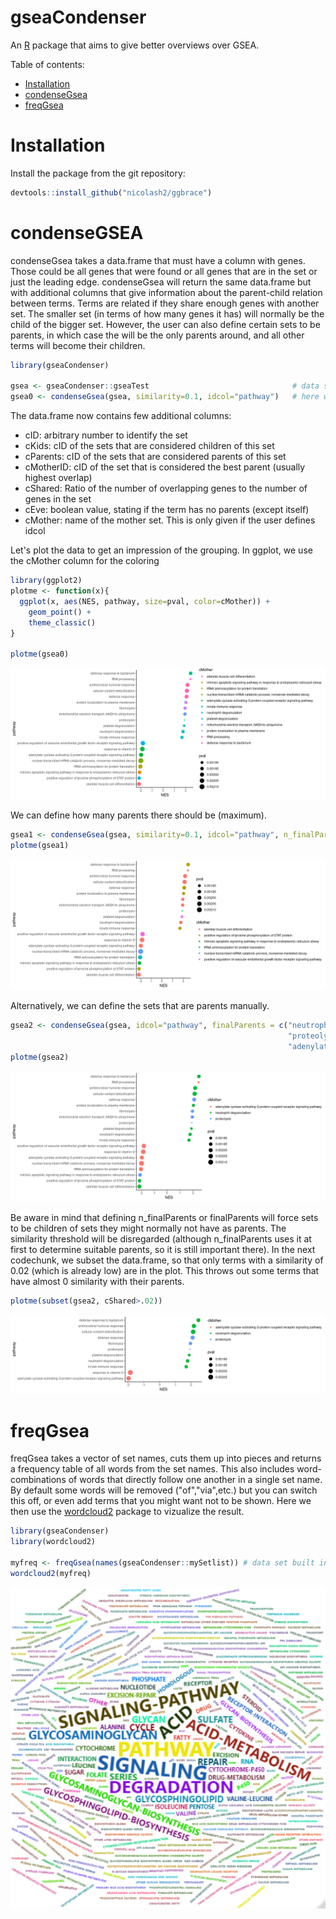 # gseaCondenser

An [R](https://www.r-project.org) package that aims to give better overviews over GSEA.

Table of contents:

- [Installation](#Installation)
- [condenseGsea](#condenseGsea)
- [freqGsea](#freqGsea)

# Installation
Install the package from the git repository:
``` r
devtools::install_github("nicolash2/ggbrace")
```

# condenseGSEA

condenseGsea takes a data.frame that must have a column with genes. Those could be all genes that were found or all genes that are in the set or just the leading edge. condenseGsea will return the same data.frame but with additional columns that give information about the parent-child relation between terms. Terms are related if they share enough genes with another set. The smaller set (in terms of how many genes it has) will normally be the child of the bigger set. However, the user can also define certain sets to be parents, in which case the will be the only parents around, and all other terms will become their children.

``` r
library(gseaCondenser)

gsea <- gseaCondenser::gseaTest                                # data set built into this package for demonstration purposes
gsea0 <- condenseGsea(gsea, similarity=0.1, idcol="pathway")   # here we use a very low similarity threshold. 0.8-1 might be more appropriate in many cases
```

The data.frame now contains few additional columns:

- cID: arbitrary number to identify the set
- cKids: cID of the sets that are considered children of this set
- cParents: cID of the sets that are considered parents of this set
- cMotherID: cID of the set that is considered the best parent (usually highest overlap)
- cShared: Ratio of the number of overlapping genes to the number of genes in the set
- cEve: boolean value, stating if the term has no parents (except itself)
- cMother: name of the mother set. This is only given if the user defines idcol

Let's plot the data to get an impression of the grouping. In ggplot, we use the cMother column for the coloring

```r
library(ggplot2)
plotme <- function(x){
  ggplot(x, aes(NES, pathway, size=pval, color=cMother)) +
    geom_point() +
    theme_classic()
}

plotme(gsea0)
```
<img src="readme_files/gsea_standard.png"/>

We can define how many parents there should be (maximum).

```r
gsea1 <- condenseGsea(gsea, similarity=0.1, idcol="pathway", n_finalParents=6)
plotme(gsea1)
```

<img src="readme_files/gsea_nparents.png"/>

Alternatively, we can define the sets that are parents manually.

```r
gsea2 <- condenseGsea(gsea, idcol="pathway", finalParents = c("neutrophil degranulation",
                                                              "proteolysis", 
                                                              "adenylate cyclase-activating G protein-coupled receptor signaling pathway"))
plotme(gsea2)
```

<img src="readme_files/gsea_specterms.png"/>

Be aware in mind that defining n_finalParents or finalParents will force sets to be children of sets they might normally not have as parents. The similarity threshold will be disregarded (although n_finalParents uses it at first to determine suitable parents, so it is still important there).
In the next codechunk, we subset the data.frame, so that only terms with a similarity of 0.02 (which is already low) are in the plot. This throws out some terms that have almost 0 similarity with their parents.

```r
plotme(subset(gsea2, cShared>.02))
```

<img src="readme_files/gsea_specterms_filter.png"/>

# freqGsea

freqGsea takes a vector of set names, cuts them up into pieces and returns a frequency table of all words from the set names. This also includes word-combinations of words that directly follow one another in a single set name. By default some words will be removed ("of","via",etc.) but you can switch this off, or even add terms that you might want not to be shown. Here we then use the [wordcloud2](https://github.com/Lchiffon/wordcloud2) package to vizualize the result.

``` r
library(gseaCondenser)
library(wordcloud2)

myfreq <- freqGsea(names(gseaCondenser::mySetlist)) # data set built into this package for demonstration purposes
wordcloud2(myfreq)
```
<img src="readme_files/wordcloud.png"/>

